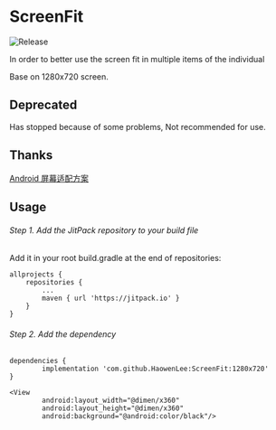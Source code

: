 # ScreenFit

![Release](https://jitpack.io/v/HaowenLee/ScreenFit.svg)

In order to better use the screen fit in multiple items of the individual

Base on 1280x720 screen.

## Deprecated

Has stopped because of some problems, Not recommended for use.

## Thanks

[Android 屏幕适配方案](http://blog.csdn.net/lmj623565791/article/details/45460089)

## Usage

###### Step 1. Add the JitPack repository to your build file

Add it in your root build.gradle at the end of repositories:

```
allprojects {
    repositories {
        ...
        maven { url 'https://jitpack.io' }
    }
}
```

###### Step 2. Add the dependency

```
dependencies {
        implementation 'com.github.HaowenLee:ScreenFit:1280x720'
}

```

```
<View
        android:layout_width="@dimen/x360"
        android:layout_height="@dimen/x360"
        android:background="@android:color/black"/>
```
